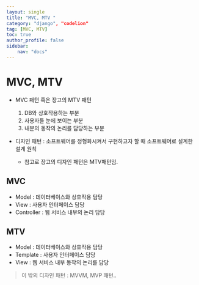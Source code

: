 ```yaml
---
layout: single
title: "MVC, MTV "
category: "django", "codelion"
tag: [MVC, MTV]
toc: true
author_profile: false
sidebar:
    nav: "docs"
---
```


# MVC, MTV  


* MVC 패턴 혹은 장고의 MTV 패턴
    1. DB와 상호작용하는 부분
    2. 사용자들 눈에 보이는 부분
    3. 내분의 동작의 논리를 담당하는 부분  
    
    
* 디자인 패턴 : 소프트웨어를 정형화시켜서 구현하고자 할 때 소프트웨어로 설계한 설계 원칙
    * 참고로 장고의 디자인 패턴은 MTV패턴임. 
    
## MVC  

* Model : 데이터베이스와 상호작용 담당
* View : 사용자 인터페이스 담당
* Controller : 웹 서비스 내부의 논리 담당  


## MTV

* Model : 데이터베이스와 상호작용 담당
* Template : 사용자 인터페이스 담당
* View : 웹 서비스 내부 동작의 논리를 담당  

> 이 밖의 디자인 패턴 : MVVM, MVP 패턴..
